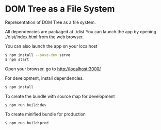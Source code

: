 # DOM Tree as a File System

Representation of DOM Tree as a file system.

All dependencies are packaged at ./dist
You can launch the app by opening ./dist/index.html from the web browser.

You can also launch the app on your localhost
```sh
$ npm install --save-dev serve
$ npm start
```
Open your browser, go to [http://localhost:3000/](http://localhost:3000/)

For development, install dependencies.
```sh
$ npm install
```

To create the bundle with source map for development
```sh
$ npm run build:dev
```

To create minified bundle for production
```sh
$ npm run build:prod
```
